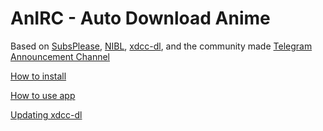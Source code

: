 # AnIRC - Auto Download Anime

Based on [SubsPlease](https://subsplease.org/), [NIBL](https://nibl.co.uk), [xdcc-dl](https://github.com/namboy94/xdcc-dl), and the community made [Telegram Announcement Channel](https://t.me/s/SubsPlease1080p)

[How to install](INSTALL.md)

[How to use app](USAGE.md)

[Updating xdcc-dl](UPDATING.md)
